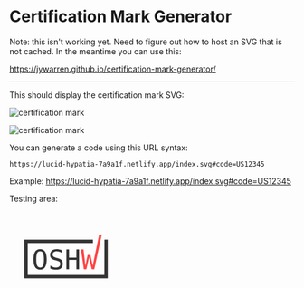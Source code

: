 # Certification Mark Generator

Note: this isn't working yet. Need to figure out how to host an SVG that is not cached. In the meantime you can use this:

https://jywarren.github.io/certification-mark-generator/

****

This should display the certification mark SVG:

![certification mark](https://lucid-hypatia-7a9a1f.netlify.app/index.svg#code=US99999)

![certification mark](https://lucid-hypatia-7a9a1f.netlify.app/index.svg#code=US12345)

You can generate a code using this URL syntax:

`https://lucid-hypatia-7a9a1f.netlify.app/index.svg#code=US12345`

Example: https://lucid-hypatia-7a9a1f.netlify.app/index.svg#code=US12345


Testing area:


<?xml version='1.0' encoding='UTF-8' standalone='no'?>
<svg 
onload="document.getElementById('code').textContent = document.location.hash.split('#code=')[1]"
xmlns:rdf='http://www.w3.org/1999/02/22-rdf-syntax-ns#' xmlns='http://www.w3.org/2000/svg' height='200' width='200' version='1.1' xmlns:cc='http://creativecommons.org/ns#' xmlns:dc='http://purl.org/dc/elements/1.1/'><g transform='translate(-614.09 -142.78)'><g fill='#333'><path style='color:#000000;text-indent:0;block-progression:tb;text-decoration-line:none;text-transform:none' d='m713.09 278.5v3 62.062 3h3 141.56 3v-3-65.062h-5.8712l-0.12879 62.062h-135.56v-56.062h115.34v-6h-118.34z' transform='translate(-72.786 -85.361)'/><path d='m747.71 313.26c-0.00002-5.1406-0.53127-8.8125-1.5938-11.016-1.0469-2.2031-2.7735-3.3047-5.1797-3.3047-2.3906 0.00003-4.1172 1.1016-5.1797 3.3047-1.0469 2.2032-1.5703 5.875-1.5703 11.016-0.00001 5.125 0.52343 8.7891 1.5703 10.992 1.0625 2.2031 2.789 3.3047 5.1797 3.3047 2.4062 0 4.1328-1.0938 5.1797-3.2812 1.0625-2.2031 1.5937-5.875 1.5938-11.016m4.9453 0c-0.00003 6.0938-0.96878 10.641-2.9062 13.641-1.9219 3-4.8594 4.5-8.8125 4.5s-6.8906-1.4922-8.8125-4.4766-2.8828-7.539-2.8828-13.664c0-6.1094 0.96093-10.664 2.8828-13.664 1.9375-3 4.875-4.5 8.8125-4.5 3.9531 0.00004 6.8906 1.5 8.8125 4.5 1.9375 3 2.9062 7.5547 2.9062 13.664' transform='translate(-72.786 -85.361)'/><path d='m779.1 296.93v4.8047c-1.4375-0.92184-2.8828-1.6172-4.3359-2.0859-1.4375-0.46871-2.8906-0.70309-4.3594-0.70312-2.2344 0.00003-4 0.52347-5.2969 1.5703-1.2969 1.0313-1.9453 2.4297-1.9453 4.1953-0.00001 1.5469 0.42187 2.7266 1.2656 3.5391 0.85936 0.81252 2.4531 1.4922 4.7812 2.0391l2.4844 0.5625c3.2812 0.76564 5.6718 1.9688 7.1719 3.6094 1.5 1.6406 2.25 3.875 2.25 6.7031-0.00003 3.3281-1.0313 5.8672-3.0938 7.6172s-5.0625 2.625-9 2.625c-1.6406 0-3.2891-0.17969-4.9453-0.53907-1.6562-0.34375-3.3203-0.86718-4.9922-1.5703v-5.0391c1.7969 1.1406 3.4922 1.9766 5.0859 2.5078 1.6094 0.53126 3.2266 0.79688 4.8516 0.79688 2.3906 0 4.25-0.53125 5.5781-1.5938 1.3281-1.0781 1.9922-2.5781 1.9922-4.5-0.00002-1.75-0.46096-3.0859-1.3828-4.0078-0.90627-0.92186-2.4922-1.6328-4.7578-2.1328l-2.5312-0.58594c-3.25-0.73435-5.6094-1.8437-7.0781-3.3281-1.4688-1.4844-2.2031-3.4765-2.2031-5.9766 0-3.125 1.0469-5.625 3.1406-7.5 2.1094-1.8906 4.9062-2.8359 8.3906-2.8359 1.3437 0.00004 2.7578 0.15629 4.2422 0.46875 1.4844 0.29691 3.0468 0.75003 4.6875 1.3594' transform='translate(-72.786 -85.361)'/><path d='m787.46 295.73h4.7578v14.344h12.961v-14.344h4.7578v34.992h-4.7578v-16.664h-12.961v16.664h-4.7578v-34.992' transform='translate(-72.786 -85.361)'/></g><path d='m813.13 295.73h4.6172l3.3516 28.406 3.9844-18.797h4.9453l4.0312 18.844 11.352-54.453h4.6172l-13.227 60.992h-4.4766l-4.7578-20.789-4.7344 20.789h-4.4766l-5.2266-34.992' transform='translate(-72.786 -85.361)' fill='#f44'/><text id="code" xml:space='preserve' fill='#333333' font-size='33.75px' y='300.14502' x='642.95532' font-family='DejaVu Sans Mono,Andale Mono,monospace'></text></g></svg>
